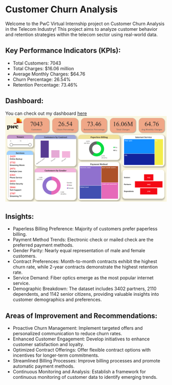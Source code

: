 # Customer Churn Analysis
Welcome to the PwC Virtual Internship project on Customer Churn Analysis in the Telecom Industry! This project aims to analyze customer behavior and retention strategies within the telecom sector using real-world data.

## **Key Performance Indicators (KPIs)**:
  - Total Customers: 7043
  - Total Charges: $16.06 million
  - Average Monthly Charges: $64.76
  - Churn Percentage: 26.54%
  - Retention Percentage: 73.46%

## **Dashboard**:
You can check out my dashboard [here](https://app.fabric.microsoft.com/view?r=eyJrIjoiOTE5MmIyMDQtYmZiOS00M2MwLWFhZWQtMTIyMGJlMTEwODEzIiwidCI6ImRmODY3OWNkLWE4MGUtNDVkOC05OWFjLWM4M2VkN2ZmOTVhMCJ9)
![](https://github.com/Shaishta-Anjum/PwC-Customer-Churn-Analysis/blob/main/Dashboard.png)

## **Insights**:
  - Paperless Billing Preference: Majority of customers prefer paperless billing.
  - Payment Method Trends: Electronic check or mailed check are the preferred payment methods.
  - Gender Parity: Nearly equal representation of male and female customers.
  - Contract Preferences: Month-to-month contracts exhibit the highest churn rate, while 2-year contracts demonstrate the highest retention rate.
  - Service Demand: Fiber optics emerge as the most popular internet service.
  - Demographic Breakdown: The dataset includes 3402 partners, 2110 dependents, and 1142 senior citizens, providing valuable insights into customer demographics and preferences.

## **Areas of Improvement and Recommendations**:
  - Proactive Churn Management: Implement targeted offers and personalized communication to reduce churn rates.
  - Enhanced Customer Engagement: Develop initiatives to enhance customer satisfaction and loyalty.
  - Optimized Contract Offerings: Offer flexible contract options with incentives for longer-term commitments.
  - Streamlined Billing Processes: Improve billing processes and promote automatic payment methods.
  - Continuous Monitoring and Analysis: Establish a framework for continuous monitoring of customer data to identify emerging trends.

